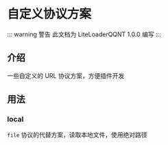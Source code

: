 # 自定义协议方案

::: warning 警告
此文档为 LiteLoaderQQNT 1.0.0 编写
:::



## 介绍

一些自定义的 URL 协议方案，方便插件开发



## 用法

### local

`file` 协议的代替方案，读取本地文件，使用绝对路径
